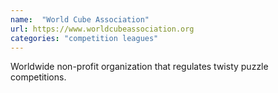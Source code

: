 ```yaml
---
name:  "World Cube Association"
url: https://www.worldcubeassociation.org
categories: "competition leagues"
---
```


Worldwide non-profit organization that regulates twisty puzzle competitions.